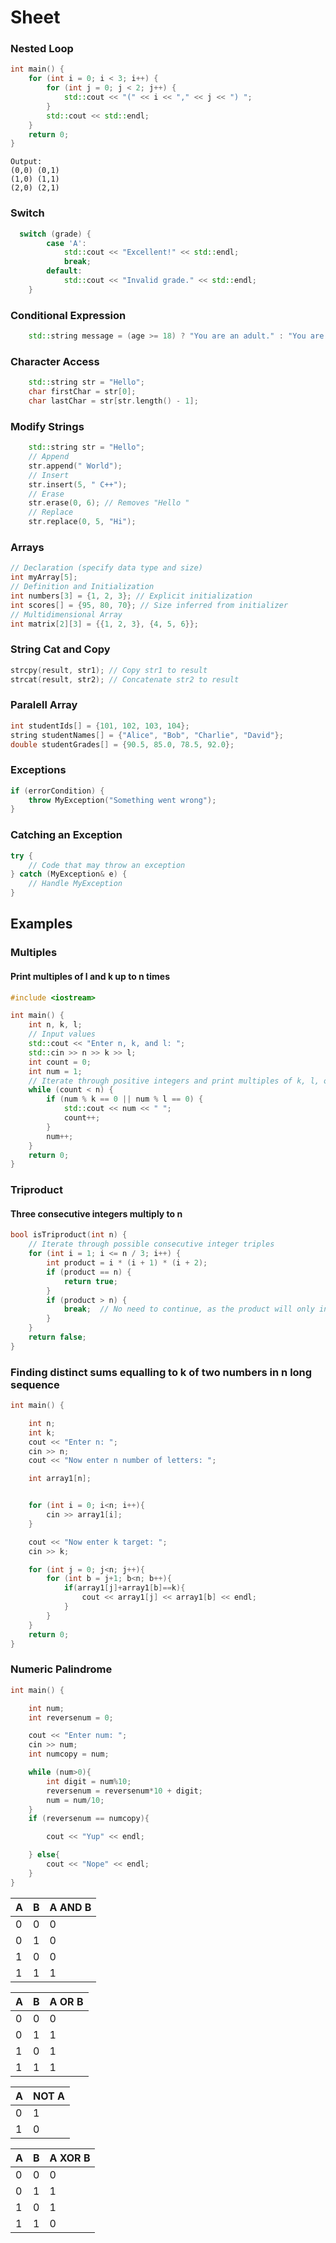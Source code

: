 # Sheet

### Nested Loop

```cpp
int main() {
    for (int i = 0; i < 3; i++) {
        for (int j = 0; j < 2; j++) {
            std::cout << "(" << i << "," << j << ") ";
        }
        std::cout << std::endl;
    }
    return 0;
}
```
  
    Output:
    (0,0) (0,1) 
    (1,0) (1,1) 
    (2,0) (2,1)

### Switch
```cpp
  switch (grade) {
        case 'A':
            std::cout << "Excellent!" << std::endl;
            break;
        default:
            std::cout << "Invalid grade." << std::endl;
    }
```
### Conditional Expression
```cpp
    std::string message = (age >= 18) ? "You are an adult." : "You are not yet an adult.";
```
### Character Access
```cpp
    std::string str = "Hello";
    char firstChar = str[0];
    char lastChar = str[str.length() - 1];
```
### Modify Strings
```cpp
    std::string str = "Hello";
    // Append
    str.append(" World");
    // Insert
    str.insert(5, " C++");
    // Erase
    str.erase(0, 6); // Removes "Hello "
    // Replace
    str.replace(0, 5, "Hi");
```
### Arrays
```cpp
// Declaration (specify data type and size)
int myArray[5];
// Definition and Initialization
int numbers[3] = {1, 2, 3}; // Explicit initialization
int scores[] = {95, 80, 70}; // Size inferred from initializer
// Multidimensional Array
int matrix[2][3] = {{1, 2, 3}, {4, 5, 6}};
```
### String Cat and Copy
```cpp
strcpy(result, str1); // Copy str1 to result
strcat(result, str2); // Concatenate str2 to result
```
### Paralell Array
```cpp
int studentIds[] = {101, 102, 103, 104};
string studentNames[] = {"Alice", "Bob", "Charlie", "David"};
double studentGrades[] = {90.5, 85.0, 78.5, 92.0};
```
### Exceptions
```cpp
if (errorCondition) {
    throw MyException("Something went wrong");
}
```
### Catching an Exception
```cpp
try {
    // Code that may throw an exception
} catch (MyException& e) {
    // Handle MyException
}
```
## Examples

### Multiples
#### Print multiples of l and k up to n times
```cpp
#include <iostream>

int main() {
    int n, k, l;
    // Input values
    std::cout << "Enter n, k, and l: ";
    std::cin >> n >> k >> l;
    int count = 0;
    int num = 1;
    // Iterate through positive integers and print multiples of k, l, or both
    while (count < n) {
        if (num % k == 0 || num % l == 0) {
            std::cout << num << " ";
            count++;
        }
        num++;
    }
    return 0;
}
```
### Triproduct
#### Three consecutive integers multiply to n
```cpp
bool isTriproduct(int n) {
    // Iterate through possible consecutive integer triples
    for (int i = 1; i <= n / 3; i++) {
        int product = i * (i + 1) * (i + 2);
        if (product == n) {
            return true;
        }
        if (product > n) {
            break;  // No need to continue, as the product will only increase
        }
    }
    return false;
}
```
### Finding distinct sums equalling to k of two numbers in n long sequence
```cpp
int main() {

    int n;
    int k;
    cout << "Enter n: ";
    cin >> n;
    cout << "Now enter n number of letters: ";

    int array1[n];


    for (int i = 0; i<n; i++){
        cin >> array1[i];
    }

    cout << "Now enter k target: ";
    cin >> k;

    for (int j = 0; j<n; j++){
        for (int b = j+1; b<n; b++){
            if(array1[j]+array1[b]==k){
                cout << array1[j] << array1[b] << endl;
            }
        }
    }
    return 0;
}
```

### Numeric Palindrome
```cpp
int main() {

    int num;
    int reversenum = 0;

    cout << "Enter num: ";
    cin >> num;
    int numcopy = num;

    while (num>0){
        int digit = num%10;
        reversenum = reversenum*10 + digit;
        num = num/10;
    }
    if (reversenum == numcopy){

        cout << "Yup" << endl;

    } else{
        cout << "Nope" << endl;
    } 
}
```
| A | B | A AND B |
|---|---|---------|
| 0 | 0 |   0     |
| 0 | 1 |   0     |
| 1 | 0 |   0     |
| 1 | 1 |   1     |

| A | B | A OR B |
|---|---|--------|
| 0 | 0 |   0    |
| 0 | 1 |   1    |
| 1 | 0 |   1    |
| 1 | 1 |   1    |

| A | NOT A |
|---|-------|
| 0 |   1   |
| 1 |   0   |

| A | B | A XOR B |
|---|---|---------|
| 0 | 0 |   0     |
| 0 | 1 |   1     |
| 1 | 0 |   1     |
| 1 | 1 |   0     |





















